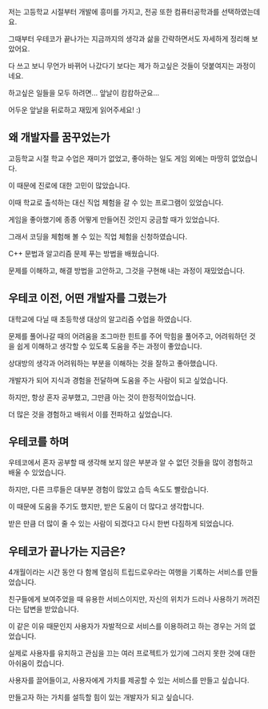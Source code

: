 저는 고등학교 시절부터 개발에 흥미를 가지고, 전공 또한 컴퓨터공학과를 선택하였는데요.

그때부터 우테코가 끝나가는 지금까지의 생각과 삶을 간략하면서도 자세하게 정리해 보았어요.

다 쓰고 보니 무언가 바뀌어 나갔다기 보다는 제가 하고싶은 것들이 덧붙여지는 과정이네요.

하고싶은 일들을 모두 하려면... 앞날이 캄캄하군요...

어두운 앞날을 뒤로하고 재밌게 읽어주세요! :)

## 왜 개발자를 꿈꾸었는가

고등학교 시절 학교 수업은 재미가 없었고, 좋아하는 일도 게임 외에는 마땅히 없었습니다.

이 때문에 진로에 대한 고민이 많았습니다.

이때 학교로 출석하는 대신 직업 체험을 갈 수 있는 프로그램이 있었습니다.

게임을 좋아했기에 종종 어떻게 만들어진 것인지 궁금할 때가 있었습니다.

그래서 코딩을 체험해 볼 수 있는 직업 체험을 신청하였습니다.

C++ 문법과 알고리즘 문제 푸는 방법을 배웠습니다.

문제를 이해하고, 해결 방법을 고안하고, 그것을 구현해 내는 과정이 재밌었습니다.

## 우테코 이전, 어떤 개발자를 그렸는가

대학교에 다닐 때 초등학생 대상의 알고리즘 수업을 하였습니다.

문제를 풀어나갈 때의 어려움을 조그마한 힌트를 주어 막힘을 풀어주고, 어려워하던 것을 쉽게 이해하고 생각할 수 있도록 도움을 주는 과정이 좋았습니다.

상대방의 생각과 어려워하는 부분을 이해하는 것을 잘하고 좋아했습니다.

개발자가 되어 지식과 경험을 전달하며 도움을 주는 사람이 되고 싶었습니다.

하지만, 항상 혼자 공부했고, 그만큼 아는 것이 한정적이었습니다.

더 많은 것을 경험하고 배워서 이를 전파하고 싶었습니다.

## 우테코를 하며

우테코에서 혼자 공부할 때 생각해 보지 않은 부분과 알 수 없던 것들을 많이 경험하고 배울 수 있었습니다.

하지만, 다른 크루들은 대부분 경험이 많았고 습득 속도도 빨랐습니다.

이 때문에 도움을 주기도 했지만, 받은 도움이 더 많다고 생각합니다.

받은 만큼 더 많이 줄 수 있는 사람이 되겠다고 다시 한번 다짐하게 되었습니다.

## 우테코가 끝나가는 지금은?

4개월이라는 시간 동안 다 함께 열심히 트립드로우라는 여행을 기록하는 서비스를 만들었습니다.

친구들에게 보여주었을 때 유용한 서비스이지만, 자신의 위치가 드러나 사용하기 꺼려진다는 답변을 받았습니다.

이 같은 이유 때문인지 사용자가 자발적으로 서비스를 이용하려고 하는 경우는 거의 없었습니다.

실제로 사용자를 유치하고 관심을 끄는 여러 프로젝트가 있기에 그러지 못한 것에 대한 아쉬움이 컸습니다.

사용자를 끌어들이고, 사용자에게 가치를 제공할 수 있는 서비스를 만들고 싶습니다.

만들고자 하는 가치를 설득할 힘이 있는 개발자가 되고 싶습니다.
